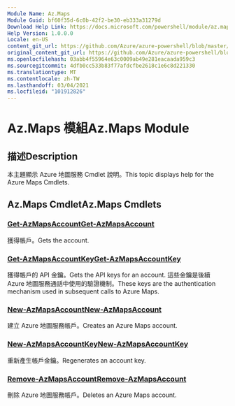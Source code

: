 ```yaml
---
Module Name: Az.Maps
Module Guid: bf60f35d-6c0b-42f2-be30-eb333a31279d
Download Help Link: https://docs.microsoft.com/powershell/module/az.maps
Help Version: 1.0.0.0
Locale: en-US
content_git_url: https://github.com/Azure/azure-powershell/blob/master/src/Maps/Maps/help/Az.Maps.md
original_content_git_url: https://github.com/Azure/azure-powershell/blob/master/src/Maps/Maps/help/Az.Maps.md
ms.openlocfilehash: 03abb4f55964e63c0009ab49e281eacaada959c3
ms.sourcegitcommit: 4dfb0cc533b83f77afdcfbe2618c1e6c8d221330
ms.translationtype: MT
ms.contentlocale: zh-TW
ms.lasthandoff: 03/04/2021
ms.locfileid: "101912826"
---
```

# <span data-ttu-id="e9cfd-101">Az.Maps 模組</span><span class="sxs-lookup"><span data-stu-id="e9cfd-101">Az.Maps Module</span></span>
## <span data-ttu-id="e9cfd-102">描述</span><span class="sxs-lookup"><span data-stu-id="e9cfd-102">Description</span></span>
<span data-ttu-id="e9cfd-103">本主題顯示 Azure 地圖服務 Cmdlet 說明。</span><span class="sxs-lookup"><span data-stu-id="e9cfd-103">This topic displays help for the Azure Maps Cmdlets.</span></span>

## <span data-ttu-id="e9cfd-104">Az.Maps Cmdlet</span><span class="sxs-lookup"><span data-stu-id="e9cfd-104">Az.Maps Cmdlets</span></span>
### [<span data-ttu-id="e9cfd-105">Get-AzMapsAccount</span><span class="sxs-lookup"><span data-stu-id="e9cfd-105">Get-AzMapsAccount</span></span>](Get-AzMapsAccount.md)
<span data-ttu-id="e9cfd-106">獲得帳戶。</span><span class="sxs-lookup"><span data-stu-id="e9cfd-106">Gets the account.</span></span>

### [<span data-ttu-id="e9cfd-107">Get-AzMapsAccountKey</span><span class="sxs-lookup"><span data-stu-id="e9cfd-107">Get-AzMapsAccountKey</span></span>](Get-AzMapsAccountKey.md)
<span data-ttu-id="e9cfd-108">獲得帳戶的 API 金鑰。</span><span class="sxs-lookup"><span data-stu-id="e9cfd-108">Gets the API keys for an account.</span></span>
<span data-ttu-id="e9cfd-109">這些金鑰是後續 Azure 地圖服務通話中使用的驗證機制。</span><span class="sxs-lookup"><span data-stu-id="e9cfd-109">These keys are the authentication mechanism used in subsequent calls to Azure Maps.</span></span>

### [<span data-ttu-id="e9cfd-110">New-AzMapsAccount</span><span class="sxs-lookup"><span data-stu-id="e9cfd-110">New-AzMapsAccount</span></span>](New-AzMapsAccount.md)
<span data-ttu-id="e9cfd-111">建立 Azure 地圖服務帳戶。</span><span class="sxs-lookup"><span data-stu-id="e9cfd-111">Creates an Azure Maps account.</span></span>

### [<span data-ttu-id="e9cfd-112">New-AzMapsAccountKey</span><span class="sxs-lookup"><span data-stu-id="e9cfd-112">New-AzMapsAccountKey</span></span>](New-AzMapsAccountKey.md)
<span data-ttu-id="e9cfd-113">重新產生帳戶金鑰。</span><span class="sxs-lookup"><span data-stu-id="e9cfd-113">Regenerates an account key.</span></span>

### [<span data-ttu-id="e9cfd-114">Remove-AzMapsAccount</span><span class="sxs-lookup"><span data-stu-id="e9cfd-114">Remove-AzMapsAccount</span></span>](Remove-AzMapsAccount.md)
<span data-ttu-id="e9cfd-115">刪除 Azure 地圖服務帳戶。</span><span class="sxs-lookup"><span data-stu-id="e9cfd-115">Deletes an Azure Maps account.</span></span>

